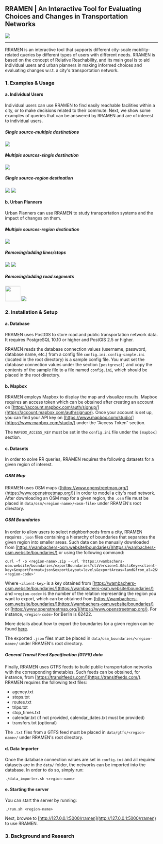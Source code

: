 ## RRAMEN | An Interactive Tool for Evaluating Choices and Changes in Transportation Networks
<kbd><img src="/images/rramen.png" /></kbd>

---

RRAMEN is an interactive tool that supports different city-scale mobility-related queries by different types of users with different needs. RRAMEN is based on the concept of Relative Reachability, and its main goal is to aid individual users and urban planners in making informed choices and evaluating changes w.r.t. a city's transportation network. 

### 1. Examples & Usage

#### a. Individual Users
Individual users can use RRAMEN to find easily reachable facilities within a city, or to make decisions related to their commute. Next, we show some examples of queries that can be answered by RRAMEN and are of interest to individual users.
##### Single source-multiple destinations
<kbd><img src="/images/ind-one-to-many-path.png" /></kbd>

##### Multiple sources-single destination
<kbd><img src="/images/ind-many-to-one.png" /></kbd>

##### Single source-region destination
<kbd><img src="/images/ind-one-to-region.png" /></kbd>
<kbd><img src="/images/ind-one-to-neig.png" /></kbd>

#### b. Urban Planners
Urban Planners can use RRAMEN to study transportation systems and the impact of changes on them.
##### Multiple sources-region destination
<kbd><img src="/images/plan-many-to-region.png" /></kbd>

##### Removing/adding lines/stops
<kbd><img src="/images/plan-many-to-region-line-removed.png" /></kbd>
<kbd><img src="/images/plan-many-to-region-remove-stop.png" /></kbd>


##### Removing/adding road segments
<kbd><img src="/images/plan-many-to-region-remove-seg-ex.png" width="50px" /></kbd>
<kbd><img src="/images/plan-many-to-region-remove-seg.png" /></kbd>

### 2. Installation & Setup
#### a. Database
RRAMEN uses PostGIS to store road and public transportation network data. 
It requires PostgreSQL 10.10 or higher and PostGIS 2.5 or higher.

RRAMEN reads the database connection values (username, password, database name, etc.) from a config file `config.ini`. `config-sample.ini` (located in the root directory) is a sample config file. You must set the database connection values under the section `[postgresql]` and copy the contents of the sample file to a file named `config.ini`, which should be placed in the root directory.

#### b. Mapbox
RRAMEN employs Mapbox to display the map and visualize results. Mapbox requires an access token which can be obtained after creating an account on [https://account.mapbox.com/auth/signup/](https://account.mapbox.com/auth/signup/). Once your account is set up, you can find your API key on [https://www.mapbox.com/studio/](https://www.mapbox.com/studio/) under the “Access Token” section.

The `MAPBOX_ACCESS_KEY` must be set in the `config.ini` file under the `[mapbox]` section.

#### c. Datasets
In order to solve RR queries, RRAMEN requires the following datasets for a given region of interest.
##### OSM Map
RRAMEN uses OSM maps ([https://www.openstreetmap.org/](https://www.openstreetmap.org/)) in order to model a city's road network.
After downloading an OSM map for a given region, the `.osm` file must be placed in `data/osm/<region-name>/<osm-file>` under RRAMEN's root directory.
##### OSM Boundaries
In order to allow users to select neighborhoods from a city, RRAMEN requires `.json` files containing a hierarchy of boundaries that separates the given region into smaller areas. Such data can be manually downloaded from [https://wambachers-osm.website/boundaries/](https://wambachers-osm.website/boundaries/) or using the following command:
```
curl -f -o <region-name>.zip --url 'https://wambachers-osm.website/boundaries/exportBoundaries?cliVersion=1.0&cliKey=<client-key>&exportFormat=json&exportLayout=levels&exportAreas=land&from_al=2&to_al=12&union=false&selected=<region-code>'
```
Where `<client-key>` is a key obtained from [https://wambachers-osm.website/boundaries/](https://wambachers-osm.website/boundaries/) and `<region-code>` is the number of the relation representing the region you want to export, which can be obtained from [https://wambachers-osm.website/boundaries/](https://wambachers-osm.website/boundaries/) or [https://www.openstreetmap.org/](https://www.openstreetmap.org/). For instance, `<region-code>` for Berlin is 62422.

More details about how to export the boundaries for a given region can be found [here](https://wambachers-osm.website/index.php/projekte/internationale-administrative-grenzen/boundaries-map-4-3-english).

The exported `.json` files must be placed in `data/osm_boundaries/<region-name>/` under RRAMEN's root directory.

##### General Transit Feed Specification (GTFS) data
Finally, RRAMEN uses GTFS feeds to build public transportation networks with the corresponding timetables. Such feeds can be obtained, for instance, from [https://transitfeeds.com/](https://transitfeeds.com/). 
RRAMEN requires the following text files:
* agency.txt
* stops.txt
* routes.txt
* trips.txt
* stop_times.txt
* calendar.txt (if not provided, calendar_dates.txt must be provided)
* transfers.txt (optional)

The `.txt` files from a GTFS feed must be placed in `data/gtfs/<region-name>/` under RRAMEN's root directory.

#### d. Data Importer
Once the database connection values are set in `config.ini` and all required datasets are in the `data/` folder, the networks can be imported into the database. In order to do so, simply run:
```
./data_importer.sh <region-name>
```

#### e. Starting the server
You can start the server by running:
```
./run.sh <region-name>
```
Next, browse to [http://127.0.0.1:5000/rramen](http://127.0.0.1:5000/rramen) to use RRAMEN.

### 3. Background and Research
